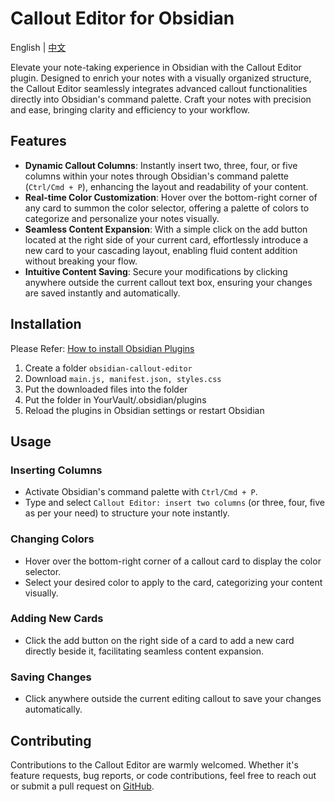 # Callout Editor for Obsidian

English | [中文](README_CN.md)

Elevate your note-taking experience in Obsidian with the Callout Editor plugin. Designed to enrich your notes with a visually organized structure, the Callout Editor seamlessly integrates advanced callout functionalities directly into Obsidian's command palette. Craft your notes with precision and ease, bringing clarity and efficiency to your workflow.

## Features

- **Dynamic Callout Columns**: Instantly insert two, three, four, or five columns within your notes through Obsidian's command palette (`Ctrl/Cmd + P`), enhancing the layout and readability of your content.
- **Real-time Color Customization**: Hover over the bottom-right corner of any card to summon the color selector, offering a palette of colors to categorize and personalize your notes visually.
- **Seamless Content Expansion**: With a simple click on the add button located at the right side of your current card, effortlessly introduce a new card to your cascading layout, enabling fluid content addition without breaking your flow.
- **Intuitive Content Saving**: Secure your modifications by clicking anywhere outside the current callout text box, ensuring your changes are saved instantly and automatically.

## Installation

Please Refer: [How to install Obsidian Plugins](https://forum.obsidian.md/t/plugins-mini-faq/7737)

1. Create a folder `obsidian-callout-editor`
2. Download `main.js, manifest.json, styles.css`
3. Put the downloaded files into the folder
4. Put the folder in YourVault/.obsidian/plugins
5. Reload the plugins in Obsidian settings or restart Obsidian

## Usage

### Inserting Columns

- Activate Obsidian's command palette with `Ctrl/Cmd + P`.
- Type and select `Callout Editor: insert two columns` (or three, four, five as per your need) to structure your note instantly.

### Changing Colors

- Hover over the bottom-right corner of a callout card to display the color selector.
- Select your desired color to apply to the card, categorizing your content visually.

### Adding New Cards

- Click the add button on the right side of a card to add a new card directly beside it, facilitating seamless content expansion.

### Saving Changes

- Click anywhere outside the current editing callout to save your changes automatically.

## Contributing

Contributions to the Callout Editor are warmly welcomed. Whether it's feature requests, bug reports, or code contributions, feel free to reach out or submit a pull request on [GitHub](https://github.com/wnhllh/obsidian-callout-editor).
